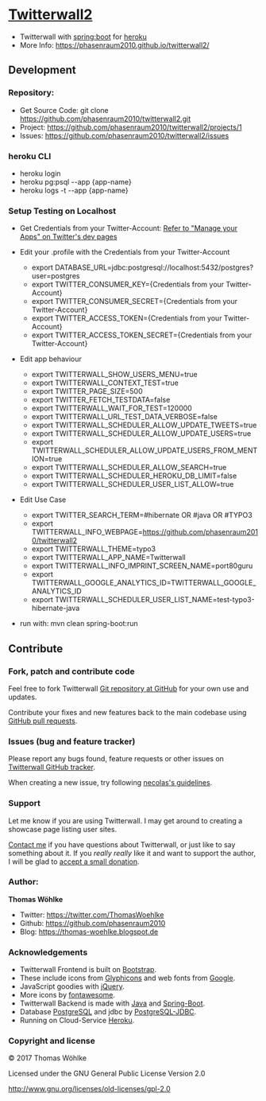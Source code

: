 # [Twitterwall2]( https://github.com/phasenraum2010/twitterwall2 )

+ Twitterwall with [spring:boot]( https://projects.spring.io/spring-boot/ ) for [heroku]( https://heroku.com )
+ More Info: https://phasenraum2010.github.io/twitterwall2/

## Development

### Repository:
- Get Source Code: git clone https://github.com/phasenraum2010/twitterwall2.git
- Project: https://github.com/phasenraum2010/twitterwall2/projects/1
- Issues: https://github.com/phasenraum2010/twitterwall2/issues

### heroku CLI
- heroku login
- heroku pg:psql --app {app-name}
- heroku logs -t --app {app-name}

### Setup Testing on Localhost
- Get Credentials from your Twitter-Account: [Refer to "Manage your Apps" on Twitter's dev pages](https://dev.twitter.com/apps)
- Edit your .profile with the Credentials from your Twitter-Account
  - export DATABASE_URL=jdbc:postgresql://localhost:5432/postgres?user=postgres
  - export TWITTER_CONSUMER_KEY={Credentials from your Twitter-Account}
  - export TWITTER_CONSUMER_SECRET={Credentials from your Twitter-Account}
  - export TWITTER_ACCESS_TOKEN={Credentials from your Twitter-Account}
  - export TWITTER_ACCESS_TOKEN_SECRET={Credentials from your Twitter-Account}
- Edit app behaviour
  - export TWITTERWALL_SHOW_USERS_MENU=true
  - export TWITTERWALL_CONTEXT_TEST=true
  - export TWITTER_PAGE_SIZE=500
  - export TWITTER_FETCH_TESTDATA=false
  - export TWITTERWALL_WAIT_FOR_TEST=120000
  - export TWITTERWALL_URL_TEST_DATA_VERBOSE=false
  - export TWITTERWALL_SCHEDULER_ALLOW_UPDATE_TWEETS=true
  - export TWITTERWALL_SCHEDULER_ALLOW_UPDATE_USERS=true
  - export TWITTERWALL_SCHEDULER_ALLOW_UPDATE_USERS_FROM_MENTION=true
  - export TWITTERWALL_SCHEDULER_ALLOW_SEARCH=true
  - export TWITTERWALL_SCHEDULER_HEROKU_DB_LIMIT=false
  - export TWITTERWALL_SCHEDULER_USER_LIST_ALLOW=true
- Edit Use Case 
  - export TWITTER_SEARCH_TERM=#hibernate OR #java OR #TYPO3
  - export TWITTERWALL_INFO_WEBPAGE=https://github.com/phasenraum2010/twitterwall2
  - export TWITTERWALL_THEME=typo3
  - export TWITTERWALL_APP_NAME=Twitterwall
  - export TWITTERWALL_INFO_IMPRINT_SCREEN_NAME=port80guru
  - export TWITTERWALL_GOOGLE_ANALYTICS_ID=TWITTERWALL_GOOGLE_ANALYTICS_ID
  - export TWITTERWALL_SCHEDULER_USER_LIST_NAME=test-typo3-hibernate-java
  
- run with: mvn clean spring-boot:run

## Contribute


### Fork, patch and contribute code

Feel free to fork Twitterwall [Git repository at GitHub][twitterwall-github] for your own use and
updates.

Contribute your fixes and new features back to the main codebase using
[GitHub pull requests][github-pull-req].

[twitterwall-github]: http://github.com/andriusvelykis/reflow-maven-skin/
[github-pull-req]: http://help.github.com/articles/using-pull-requests

### Issues (bug and feature tracker)

Please report any bugs found, feature requests or other issues on
[Twitterwall GitHub tracker][twitterwall-issues].

When creating a new issue, try following [necolas's guidelines][issue-guidelines].

[twitterwall-issues]: https://github.com/phasenraum2010/twitterwall2/issues
[issue-guidelines]: http://github.com/necolas/issue-guidelines/#readme

### Support

Let me know if you are using Twitterwall. I may get around to creating a showcase page listing user sites.

[Contact me][av-site] if you have questions about Twitterwall, or just like to say something about it.
If you _really really_ like it and want to support the author, I will be glad to
[accept a small donation][donate].

[av-site]: https://twitter.com/ThomasWoehlke
[donate]: https://www.paypal.me/ThomasWoehlke

### Author:  

**Thomas Wöhlke**
+ Twitter: https://twitter.com/ThomasWoehlke
+ Github: https://github.com/phasenraum2010
+ Blog: https://thomas-woehlke.blogspot.de

### Acknowledgements

+ Twitterwall Frontend is built on [Bootstrap][bootstrap].
+ These include icons from [Glyphicons][glyphicons] and web fonts from [Google][webfonts].
+ JavaScript goodies with [jQuery][jquery].
+ More icons by [fontawesome][fontawesome].
+ Twitterwall Backend is made with [Java][java] and [Spring-Boot][spring-boot].
+ Database [PostgreSQL][postgresql] and jdbc by [PostgreSQL-JDBC][postgresql-jdbc].
+ Running on Cloud-Service [Heroku][heroku].

[java]: http://www.oracle.com/technetwork/java/javase/downloads/index.html
[fontawesome]: http://fontawesome.io/icons/
[postgresql-jdbc]: https://jdbc.postgresql.org/
[postgresql]: https://www.postgresql.org/
[heroku]: https://heroku.com
[spring-boot]: https://projects.spring.io/spring-boot/
[bootstrap]: http://getbootstrap.com/
[glyphicons]: http://glyphicons.com/
[webfonts]: http://www.google.com/webfonts/
[jquery]: http://jquery.org

### Copyright and license

&copy; 2017 Thomas Wöhlke

Licensed under the GNU General Public License Version 2.0

http://www.gnu.org/licenses/old-licenses/gpl-2.0









